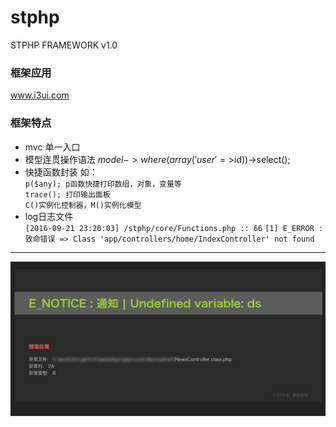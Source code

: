 # stphp
STPHP FRAMEWORK v1.0

### 框架应用
www.i3ui.com

### 框架特点
* mvc 单一入口
* 模型连贯操作语法 $model->where(array('user'=>$id))->select();
* 快捷函数封装 如：<br>
    `p($any); p函数快捷打印数组，对象，变量等`<br>
    `trace(); 打印输出面板`<br>
    `C()实例化控制器，M()实例化模型`
* log日志文件<br>
    `[2016-09-21 23:20:03] /stphp/core/Functions.php :: 66`
    `[1] E_ERROR : 致命错误 => Class 'app/controllers/home/IndexController' not found`

---
![image](http://github.com/spacecn/stphp/raw/master/otherfiles/error.jpg)
